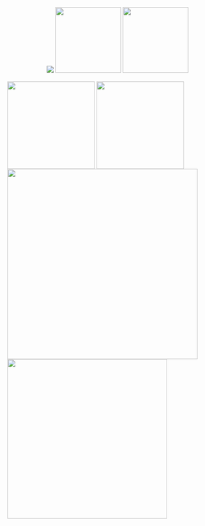 <div align="center">
    <img src="https://visitcount.itsvg.in/api?id=tahsinhasib&label=Profile%20Views&icon=5&pretty=false">
<a href="https://codeforces.com/profile/tahsinhasib"><img src = "https://codeforces-readme-stats.vercel.app/api/badge?username=tahsinhasib" width="150px"></a>
<a href="https://leetcode.com/tahsinhasib/"><img src = "https://img.shields.io/badge/dynamic/json?style=flat&labelColor=black&color=%23ffa116&label=Solved&query=solvedOverTotal&url=https%3A%2F%2Fleetcode-badge.vercel.app%2Fapi%2Fusers%2Ftahsinhasib&logo=leetcode&logoColor=yellow)](https://leetcode.com/tahsinhasib/) " width="150px"></a>
</div>
<br>



<div>
    <img height=200 align="center" src="https://github-readme-stats.vercel.app/api?username=tahsinhasib&theme=react&hide_border=true" />
    <img height=200 align="center" src= "https://github-readme-stats.vercel.app/api/top-langs/?username=tahsinhasib&show_icons=true&theme=react&count_private=true&hide_border=true&layout=compact&langs_count=8&hide_title=false&disable_animations=false&card_width=320">
</div>

<div>
    <img align="center" src="https://leetcard.jacoblin.cool/tahsinhasib?ext=heatmap" width="435px">
    <a href="https://codeforces.com/profile/tahsinhasib"><img align="center" src="https://codeforces-readme-stats.vercel.app/api/card?username=tahsinhasib&theme=github_dark" width="365px"></a>
</div>
